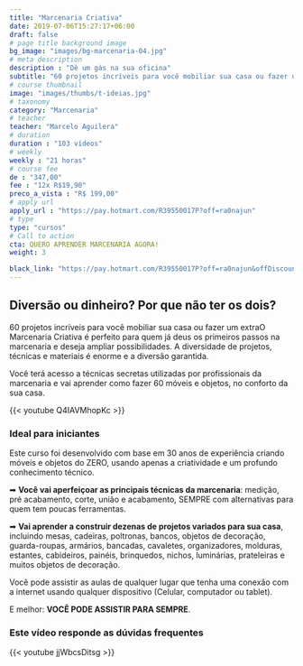 ```yaml
---
title: "Marcenaria Criativa"
date: 2019-07-06T15:27:17+06:00
draft: false
# page title background image
bg_image: "images/bg-marcenaria-04.jpg"
# meta description
description : "Dê um gás na sua oficina"
subtitle: "60 projetos incríveis para você mobiliar sua casa ou fazer um extra"
# course thumbnail
image: "images/thumbs/t-ideias.jpg"
# taxonomy
category: "Marcenaria"
# teacher
teacher: "Marcelo Aguilera"
# duration
duration : "103 vídeos"
# weekly
weekly : "21 horas"
# course fee
de : "347,00"
fee : "12x R$19,90"
preco_a_vista : "R$ 199,00"
# apply url
apply_url : "https://pay.hotmart.com/R39550017P?off=ra0najun"
# type
type: "cursos"
# Call to action
cta: QUERO APRENDER MARCENARIA AGORA!
weight: 3

black_link: "https://pay.hotmart.com/R39550017P?off=ra0najun&offDiscount=BLACKNOVEMBER30"
---
```



## Diversão ou dinheiro? Por que não ter os dois?
60 projetos incríveis para você mobiliar sua casa ou fazer um extraO Marcenaria Criativa é perfeito para quem já deus os primeiros passos na marcenaria e deseja ampliar possibilidades. A diversidade de projetos, técnicas e materiais é enorme e a diversão garantida.

Você terá acesso a técnicas secretas utilizadas por profissionais da marcenaria e vai aprender como fazer 60 móveis e objetos, no conforto da sua casa.

{{< youtube Q4IAVMhopKc >}}

### Ideal para iniciantes

Este curso foi desenvolvido com base em 30 anos de experiência criando móveis e objetos do ZERO, usando apenas a criatividade e um profundo conhecimento técnico.

➡ **Você vai aperfeiçoar as principais técnicas da marcenaria**: medição, pré acabamento, corte, união e acabamento, SEMPRE com alternativas para quem tem poucas ferramentas.

➡ **Vai aprender a construir dezenas de projetos variados para sua casa**, incluindo mesas, cadeiras, poltronas, bancos, objetos de decoração, guarda-roupas, armários, bancadas, cavaletes, organizadores, molduras, estantes, cabideiros, painéis, brinquedos, nichos, luminárias, prateleiras e muitos objetos de decoração.

Você pode assistir as aulas de qualquer lugar que tenha uma conexão com a internet usando qualquer dispositivo (Celular, computador ou tablet).

E melhor: **VOCÊ PODE ASSISTIR PARA SEMPRE**.

### Este vídeo responde as dúvidas frequentes
{{< youtube jjWbcsDitsg >}}
